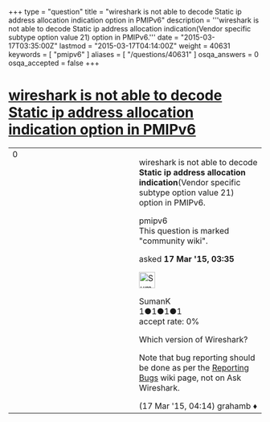+++
type = "question"
title = "wireshark is not able to decode Static ip address allocation indication option in PMIPv6"
description = '''wireshark is not able to decode Static ip address allocation indication(Vendor specific subtype option value 21) option in PMIPv6.'''
date = "2015-03-17T03:35:00Z"
lastmod = "2015-03-17T04:14:00Z"
weight = 40631
keywords = [ "pmipv6" ]
aliases = [ "/questions/40631" ]
osqa_answers = 0
osqa_accepted = false
+++

<div class="headNormal">

# [wireshark is not able to decode Static ip address allocation indication option in PMIPv6](/questions/40631/wireshark-is-not-able-to-decode-static-ip-address-allocation-indication-option-in-pmipv6)

</div>

<div id="main-body">

<div id="askform">

<table id="question-table" style="width:100%;"><colgroup><col style="width: 50%" /><col style="width: 50%" /></colgroup><tbody><tr class="odd"><td style="width: 30px; vertical-align: top"><div class="vote-buttons"><span id="post-40631-upvote" class="ajax-command post-vote up" rel="nofollow" title="I like this post (click again to cancel)"> </span><div id="post-40631-score" class="post-score" title="current number of votes">0</div><span id="post-40631-downvote" class="ajax-command post-vote down" rel="nofollow" title="I dont like this post (click again to cancel)"> </span> <span id="favorite-mark" class="ajax-command favorite-mark" rel="nofollow" title="mark/unmark this question as favorite (click again to cancel)"> </span><div id="favorite-count" class="favorite-count"></div></div></td><td><div id="item-right"><div class="question-body"><p>wireshark is not able to decode <strong>Static ip address allocation indication</strong>(Vendor specific subtype option value 21) option in PMIPv6.</p></div><div id="question-tags" class="tags-container tags"><span class="post-tag tag-link-pmipv6" rel="tag" title="see questions tagged &#39;pmipv6&#39;">pmipv6</span></div><div id="question-controls" class="post-controls"><div class="community-wiki">This question is marked "community wiki".</div></div><div class="post-update-info-container"><div class="post-update-info post-update-info-user"><p>asked <strong>17 Mar '15, 03:35</strong></p><img src="https://secure.gravatar.com/avatar/34755f7123178aba18d5b3772f51d791?s=32&amp;d=identicon&amp;r=g" class="gravatar" width="32" height="32" alt="SumanK&#39;s gravatar image" /><p><span>SumanK</span><br />
<span class="score" title="1 reputation points">1</span><span title="1 badges"><span class="badge1">●</span><span class="badgecount">1</span></span><span title="1 badges"><span class="silver">●</span><span class="badgecount">1</span></span><span title="1 badges"><span class="bronze">●</span><span class="badgecount">1</span></span><br />
<span class="accept_rate" title="Rate of the user&#39;s accepted answers">accept rate:</span> <span title="SumanK has no accepted answers">0%</span></p></div></div><div id="comments-container-40631" class="comments-container"><span id="40632"></span><div id="comment-40632" class="comment"><div id="post-40632-score" class="comment-score"></div><div class="comment-text"><p>Which version of Wireshark?</p><p>Note that bug reporting should be done as per the <a href="https://wiki.wireshark.org/ReportingBugs">Reporting Bugs</a> wiki page, not on Ask Wireshark.</p></div><div id="comment-40632-info" class="comment-info"><span class="comment-age">(17 Mar '15, 04:14)</span> <span class="comment-user userinfo">grahamb ♦</span></div></div></div><div id="comment-tools-40631" class="comment-tools"></div><div class="clear"></div><div id="comment-40631-form-container" class="comment-form-container"></div><div class="clear"></div></div></td></tr></tbody></table>

</div>

</div>

